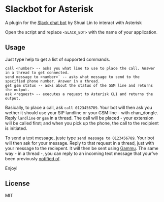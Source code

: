 # Slackbot for Asterisk

A plugin for the <a href="https://github.com/lins05/slackbot">Slack chat bot</a> by Shuai Lin to interact with Asterisk

Open the script and replace ```<SLACK_BOT>``` with the name of your application.

## Usage

Just type help to get a list of supported commands. 

```
call <number> -- asks you what line to use to place the call. Answer in a thread to get connected.
send message to <number>` -- asks what message to send to the specified phone number. Answer in a thread.
get gsm status -- asks about the status of the GSM line and returns the output.
ask <request> -- executes a request to Asterisk CLI and returns the output.
```

Basically, to place a call, ask ```call 0123456789```. Your bot will then ask you wether it should use your SIP landline or your GSM line - with chan_dongle. Reply ```landline``` or ```gsm``` in a thread. The call will be placed - your extension will be called first; and when you pick up the phone, the call to the recipient is initiated.

To send a text message, juste type ```send message to 0123456789```. Your bot will then ask for your message. Reply to that request in a thread, just with your message to the reciepent. It will then be sent using <a href="https://wammu.eu/gammu/">Gammu</a>. The same way - in a thread -, you can reply to an incoming text message that your've been previously <a href="https://github.com/Casualtek/Asterisk-Notify-Slack">notified of</a>.

Enjoy!

License
----

MIT
